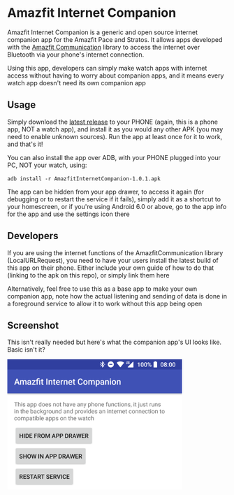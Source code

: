 # Amazfit Internet Companion
Amazfit Internet Companion is a generic and open source internet companion app for the Amazfit Pace and Stratos. It allows apps developed with the [Amazfit Communication](https://github.com/KieronQuinn/AmazfitCommunication) library to access the internet over Bluetooth via your phone's internet connection.

Using this app, developers can simply make watch apps with internet access without having to worry about companion apps, and it means every watch app doesn't need its own companion app

## Usage
Simply download the [latest release](https://github.com/KieronQuinn/AmazfitInternetCompanion/releases) to your PHONE (again, this is a phone app, NOT a watch app), and install it as you would any other APK (you may need to enable unknown sources). Run the app at least once for it to work, and that's it!

You can also install the app over ADB, with your PHONE plugged into your PC, NOT your watch, using:
```
adb install -r AmazfitInternetCompanion-1.0.1.apk
```

The app can be hidden from your app drawer, to access it again (for debugging or to restart the service if it fails), simply add it as a shortcut to your homescreen, or if you're using Android 6.0 or above, go to the app info for the app and use the settings icon there

## Developers
If you are using the internet functions of the AmazfitCommunication library (LocalURLRequest), you need to have your users install the latest build of this app on their phone. Either include your own guide of how to do that (linking to the apk on this repo), or simply link them here

Alternatively, feel free to use this as a base app to make your own companion app, note how the actual listening and sending of data is done in a foreground service to allow it to work without this app being open

## Screenshot
This isn't really needed but here's what the companion app's UI looks like. Basic isn't it?

<img src="https://raw.githubusercontent.com/KieronQuinn/AmazfitInternetCompanion/master/Images/screen.png" width="400"/>

